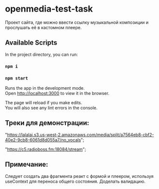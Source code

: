 # openmedia-test-task

Проект сайта, где можно ввести ссылку музыкальной композиции и прослушать её в кастомном плеере.

## Available Scripts

In the project directory, you can run:

### `npm i`

### `npm start`

Runs the app in the development mode.\
Open [http://localhost:3000](http://localhost:3000) to view it in the browser.

The page will reload if you make edits.\
You will also see any lint errors in the console.

## Треки для демонстрации:

"https://lalalai.s3.us-west-2.amazonaws.com/media/split/a7564eb8-cbf2-40e2-9cb8-6061d8d055a7/no_vocals";

"https://c5.radioboss.fm:18084/stream";

## Примечание:

Следует создать два фрагмента реакт с формой и плеером, используя useContext для переноса общего состояния. Доделать валидацию.
